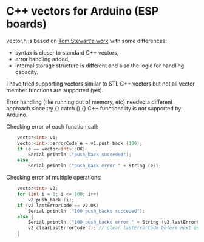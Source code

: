 # C++ vectors for Arduino (ESP boards)


vector.h is based on [Tom Stewart's work](https://github.com/tomstewart89/Vector) with some differences:


 - syntax is closer to standard C++ vectors,
 - error handling added,
 - internal storage structure is different and also the logic for handling capacity.


I have tried supporting vectors similar to STL C++ vectors but not all vector member functions are supported (yet). 

Error handling (like running out of memory, etc) needed a different approach since try {} catch () {} C++ functionality is not supported by Arduino. 


Checking error of each function call:

```C++
    vector<int> v1;
    vector<int>::errorCode e = v1.push_back (100);
    if (e == vector<int>::OK)
        Serial.println ("push_back succeded");
    else
        Serial.println ("push_back error " + String (e));
```

Checking error of multiple operations:

```C++
    vector<int> v2;
    for (int i = 1; i <= 100; i++)
        v2.push_back (i);
    if (v2.lastErrorCode == v2.OK)
        Serial.println ("100 push_backs succeded");
    else {
        Serial.println ("100 push_backs error " + String (v2.lastErrorCode));
        v2.clearLastErrorCode (); // clear lastErrorCode before next operations
    }
```
